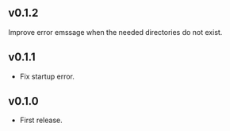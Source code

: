 ## v0.1.2

Improve error emssage when the needed directories do not exist. 

## v0.1.1

* Fix startup error.


## v0.1.0

* First release.

